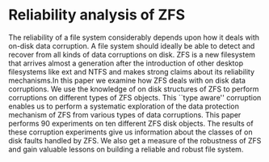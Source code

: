 Reliability analysis of ZFS
===========================


The reliability of a file system considerably depends upon how it deals with on-disk data corruption. A file system should ideally be able to detect and recover from all kinds of data corruptions on disk. ZFS is a new filesystem that arrives almost a generation after the introduction of other desktop filesystems like ext and NTFS and makes strong claims about its reliability mechanisms.In this paper we examine how ZFS deals with on disk data corruptions. We use the knowledge of on disk structures of ZFS to perform corruptions on different types of ZFS objects. This ``type aware'' corruption enables us to perform a systematic exploration of the data protection mechanism of ZFS from various types of data corruptions. This paper performs 90 experiments on ten different ZFS disk objects. The results of these corruption experiments give us information about the classes of on disk faults handled by ZFS. We also get a measure of the robustness of ZFS and gain valuable lessons on building  a reliable and robust file system.


